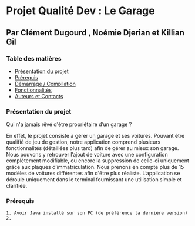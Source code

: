 # Projet Qualité Dev : Le Garage 
## Par Clément Dugourd , Noémie Djerian et Killian Gil 

### Table des matières 
* [Présentation du projet](#Presentation)
* [Prérequis](#prerequis)
* [Démarrage / Compilation](#demarrage)
* [Fonctionnalités](#fonctionnalites)
* [Auteurs et Contacts](#auteurcontact) 

### Présentation du projet <a id="Presentation"></a>

Qui n'a jamais rêvé d'être propriétaire d’un garage ? 

En effet, le projet consiste à gérer un garage et ses voitures. Pouvant être qualifié de jeu de gestion, notre application comprend plusieurs fonctionnalités (détaillées plus tard) afin de gérer au mieux son garage. Nous pouvons y retrouver l’ajout de voiture avec une configuration complètement modifiable, ou encore la suppression de celle-ci uniquement grâce aux plaques d’immatriculation. Nous prenons en compte plus de 15 modèles de voitures différentes afin d'être plus réaliste. L’application se déroule uniquement dans le terminal fournissant une utilisation simple et clarifiée.   

### Prérequis <a id="prerequis"></a>

```
1. Avoir Java installé sur son PC (de préférence la dernière version)
2. 
```
